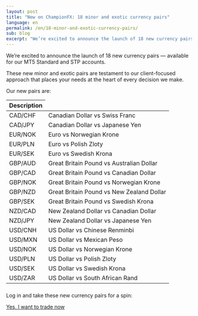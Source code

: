 ```yaml
---
layout: post
title: "New on ChampionFX: 18 minor and exotic currency pairs"
language: en
permalink: /en/18-minor-and-exotic-currency-pairs/
sub: blog
excerpt: "We’re excited to announce the launch of 18 new currency pairs – available for our MT5 Standard and STP accounts..."
---
```

We’re excited to announce the launch of 18 new currency pairs –– available for our MT5 Standard and STP accounts.

These new minor and exotic pairs are testament to our client-focused approach that places your needs at the heart of every decision we make.

Our new pairs are:

<table>
	<thead>
		<tr>
			<thSymbol</th>
			<th>Description</th>
		</tr>
	</thead>
	<tfoot>
		<tr>
			<th></th>
			<th></th>
		</tr>
	</tfoot>
	<tbody>
		<tr>
			<td>CAD/CHF</td>
			<td>Canadian Dollar vs Swiss Franc</td>
		</tr>
		<tr>
			<td>CAD/JPY</td>
			<td>Canadian Dollar vs Japanese Yen</td>
		</tr>
		<tr>
			<td>EUR/NOK</td>
			<td>Euro vs Norwegian Krone</td>
		</tr>
		<tr>
			<td>EUR/PLN</td>
			<td>Euro vs Polish Zloty</td>
		</tr>
		<tr>
			<td>EUR/SEK</td>
			<td>Euro vs Swedish Krona</td>
		</tr>
		<tr>
			<td>GBP/AUD</td>
			<td>Great Britain Pound vs Australian Dollar</td>
		</tr>
		<tr>
			<td>GBP/CAD</td>
			<td>Great Britain Pound vs Canadian Dollar</td>
		</tr>
		<tr>
			<td>GBP/NOK</td>
			<td>Great Britain Pound vs Norwegian Krone</td>
		</tr>
		<tr>
			<td>GBP/NZD</td>
			<td>Great Britain Pound vs New Zealand Dollar</td>
		</tr>
		<tr>
			<td>GBP/SEK</td>
			<td>Great Britain Pound vs Swedish Krona</td>
		</tr>
		<tr>
			<td>NZD/CAD</td>
			<td>New Zealand Dollar vs Canadian Dollar</td>
		</tr>
		<tr>
			<td>NZD/JPY</td>
			<td>New Zealand Dollar vs Japanese Yen</td>
		</tr>
		<tr>
			<td>USD/CNH</td>
			<td>US Dollar vs Chinese Renminbi</td>
		</tr>
		<tr>
			<td>USD/MXN</td>
			<td>US Dollar vs Mexican Peso</td>
		</tr>
		<tr>
			<td>USD/NOK</td>
			<td>US Dollar vs Norwegian Krone</td>
		</tr>
		<tr>
			<td>USD/PLN</td>
			<td>US Dollar vs Polish Zloty</td>
		</tr>
		<tr>
			<td>USD/SEK</td>
			<td>US Dollar vs Swedish Krona</td>
		</tr>
		<tr>
			<td>USD/ZAR</td>
			<td>US Dollar vs South African Rand</td>
		</tr>				
	</tbody>
</table>

Log in and take these new currency pairs for a spin:

<p class="cta"><a class="button" href="https://oauth.champion-fx.com/oauth2/authorize?app_id=2472&l=EN"><span>Yes, I want to trade now</span></a></p>